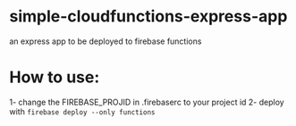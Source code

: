 # simple-cloudfunctions-express-app
an express app to be deployed to firebase functions

# How to use:

1- change the FIREBASE_PROJID in .firebaserc to your project id
2- deploy with `firebase deploy --only functions`
